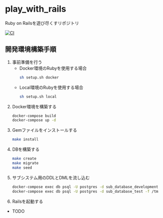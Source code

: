 # play_with_rails
Ruby on Railsを遊び尽くすリポジトリ

[![CI](https://github.com/koba-masa/play_with_rails/actions/workflows/ci.yaml/badge.svg)](https://github.com/koba-masa/play_with_rails/actions/workflows/ci.yaml)

## 開発環境構築手順
1. 事前準備を行う
   - Docker環境のRubyを使用する場合
      ```sh
      sh setup.sh docker
      ```
   - Local環境のRubyを使用する場合
      ```sh
      sh setup.sh local
      ```
1. Docker環境を構築する
   ```sh
   docker-compose build
   docker-compose up -d
   ```
1. Gemファイルをインストールする
   ```sh
   make install
   ```
1. DBを構築する
   ```sh
   make create
   make migrate
   make seed
   ```
1. サブシステム用のDDLとDMLを流し込む
   ```sh
   docker-compose exec db psql -U postgres -d sub_database_development -f /tmp/docker_files/sub_database.sql
   docker-compose exec db psql -U postgres -d sub_database_test -f /tmp/docker_files/sub_database.sql
   ```
1. Railsを起動する
- TODO

